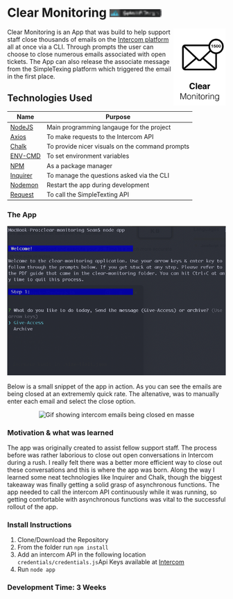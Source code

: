 # Clear Monitoring <a href="https://github.com/SeanMcTernan" target="_blank"><img src="https://raw.githubusercontent.com/SeanMcTernan/SeanMcTernan/140c9255ba95e71fc0988bc36cc1f327fe360b9f/ReadMe_Badge.svg" width="120"/></a>


<img src="https://raw.githubusercontent.com/SeanMcTernan/SeanMcTernan/342bcf0aafc064e7fbb3c56c9b7a444ce3585ca7/Clear-Monitoring_Logo.svg" align="right"
     alt="Clear-Monitoring App Image By Sean Mc Ternan " width="120" height="178">


Clear Monitoring is an App that was build to help support staff close thousands of emails on the <a href="https://www.intercom.com/" target="_blank">Intercom platform</a> all at once via a CLI. Through prompts the user can choose to close numerous emails associated with open tickets. The App can also release the associate message from the SimpleTexing platform which triggered the email in the first place. 


## Technologies Used
| Name                                                        | Purpose                                                                                                    |
| ----------------------------------------------------------- | ---------------------------------------------------------------------------------------------------------- |
| [NodeJS](https://nodejs.org/en/)         | Main programming langauge for the project |
| [Axios](https://www.npmjs.com/package/axios)                      | To make requests to the Intercom API |
| [Chalk](https://www.npmjs.com/package/chalk) | To provide nicer visuals on the command prompts                                                          |
| [ENV-CMD](https://www.npmjs.com/package/env-cmd)                     | To set environment variables                                                                                        |
| [NPM](https://www.npmjs.com/)                                | As a package manager                                                         |
| [Inquirer](https://www.npmjs.com/package/inquirer)               | To manage the questions asked via the CLI                                                                                 |
| [Nodemon](https://www.npmjs.com/package/nodemon)                            | Restart the app during development                                                                                       |
| [Request](https://www.npmjs.com/package/request)                                   | To call the SimpleTexting API    

### The App

<p align="center">
  <img src="https://github.com/SeanMcTernan/SeanMcTernan/blob/main/Clear_Monitoring_Sample.png?raw=true" alt="Clear Monitoring CLI" width="738">
</p>

Below is a small snippet of the app in action. As you can see the emails are being closed at an extrememly quick rate. The altenative, was to manually enter each email and select the close option. 

<p align="center">
<img src="https://github.com/SeanMcTernan/SeanMcTernan/blob/main/Intercom.gif?raw=true"
  alt="Gif showing intercom emails being closed en masse"
  width="500">
</p>

### Motivation & what was learned

The app was originally created to assist fellow support staff. The process before was rather laborious to close out open conversations in Intercom during a rush. I really felt there was a better more efficient way to close out these conversations and this is where the app was born. Along the way I learned some neat technologies like Inquirer and Chalk, though the biggest takeaway was finally getting a solid grasp of asynchronous functions. The app needed to call the intercom API continuously while it was running, so getting comfortable with asynchronous functions was vital to the successful rollout of the app. 

### Install Instructions

1. Clone/Download the Repository 
2. From the folder run `npm install`
3. Add an intercom API in the following location `credentials/credentials.js`Api Keys available at [Intercom](https://www.intercom.com/) 
4. Run `node app`

### Development Time: 3 Weeks
